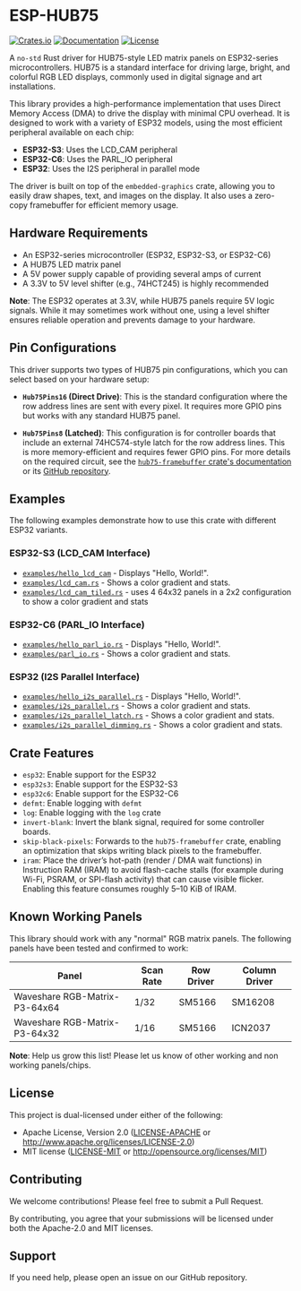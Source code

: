 # ESP-HUB75

[![Crates.io](https://img.shields.io/crates/v/esp-hub75.svg)](https://crates.io/crates/esp-hub75)
[![Documentation](https://docs.rs/esp-hub75/badge.svg)](https://docs.rs/esp-hub75)
[![License](https://img.shields.io/badge/license-MIT%2FApache--2.0-blue.svg)](README.md)

A `no-std` Rust driver for HUB75-style LED matrix panels on ESP32-series
microcontrollers. HUB75 is a standard interface for driving large, bright,
and colorful RGB LED displays, commonly used in digital signage and art
installations.

This library provides a high-performance implementation that uses Direct
Memory Access (DMA) to drive the display with minimal CPU overhead. It is
designed to work with a variety of ESP32 models, using the most efficient
peripheral available on each chip:

- **ESP32-S3**: Uses the LCD_CAM peripheral
- **ESP32-C6**: Uses the PARL_IO peripheral
- **ESP32**: Uses the I2S peripheral in parallel mode

The driver is built on top of the `embedded-graphics` crate, allowing you to
easily draw shapes, text, and images on the display. It also uses a zero-copy
framebuffer for efficient memory usage.

## Hardware Requirements

- An ESP32-series microcontroller (ESP32, ESP32-S3, or ESP32-C6)
- A HUB75 LED matrix panel
- A 5V power supply capable of providing several amps of current
- A 3.3V to 5V level shifter (e.g., 74HCT245) is highly recommended

**Note**: The ESP32 operates at 3.3V, while HUB75 panels require 5V logic
signals. While it may sometimes work without one, using a level shifter
ensures reliable operation and prevents damage to your hardware.

## Pin Configurations

This driver supports two types of HUB75 pin configurations, which you can
select based on your hardware setup:

- **`Hub75Pins16` (Direct Drive)**: This is the standard configuration where
  the row address lines are sent with every pixel. It requires more GPIO
  pins but works with any standard HUB75 panel.

- **`Hub75Pins8` (Latched)**: This configuration is for controller boards that
  include an external 74HC574-style latch for the row address lines. This is
  more memory-efficient and requires fewer GPIO pins. For more details on the
  required circuit, see the [`hub75-framebuffer` crate's documentation](https://crates.io/crates/hub75-framebuffer)
  or its [GitHub repository](https://github.com/liebman/hub75-framebuffer).

## Examples

The following examples demonstrate how to use this crate with different ESP32
variants.

### ESP32-S3 (LCD_CAM Interface)

- [`examples/hello_lcd_cam`](examples/hello_lcd_cam.rs) - Displays "Hello, World!".
- [`examples/lcd_cam.rs`](examples/lcd_cam.rs) - Shows a color gradient and stats.
- [`examples/lcd_cam_tiled.rs`](examples/lcd_cam_tiled.rs) - uses 4 64x32 panels
  in a 2x2 configuration to show a color gradient and stats

### ESP32-C6 (PARL_IO Interface)

- [`examples/hello_parl_io.rs`](examples/hello_parl_io.rs) - Displays "Hello, World!".
- [`examples/parl_io.rs`](examples/parl_io.rs) - Shows a color gradient and stats.

### ESP32 (I2S Parallel Interface)

- [`examples/hello_i2s_parallel.rs`](examples/hello_i2s_parallel.rs) - Displays
  "Hello, World!".
- [`examples/i2s_parallel.rs`](examples/i2s_parallel.rs) - Shows a color gradient
  and stats.
- [`examples/i2s_parallel_latch.rs`](examples/i2s_parallel_latch.rs) - Shows a
  color gradient and stats.
- [`examples/i2s_parallel_dimming.rs`](examples/i2s_parallel_dimming.rs) - Shows
  a color gradient and stats.

## Crate Features

- `esp32`: Enable support for the ESP32
- `esp32s3`: Enable support for the ESP32-S3
- `esp32c6`: Enable support for the ESP32-C6
- `defmt`: Enable logging with `defmt`
- `log`: Enable logging with the `log` crate
- `invert-blank`: Invert the blank signal, required for some controller boards.
- `skip-black-pixels`: Forwards to the `hub75-framebuffer` crate, enabling an
  optimization that skips writing black pixels to the framebuffer.
- `iram`: Place the driver’s hot-path (render / DMA wait functions) in
  Instruction RAM (IRAM) to avoid flash-cache stalls (for example during
  Wi-Fi, PSRAM, or SPI-flash activity) that can cause visible flicker.
  Enabling this feature consumes roughly 5–10 KiB of IRAM.

##  Known Working Panels

This library should work with any "normal" RGB matrix panels. The following panels have been
tested and confirmed to work:

| Panel | Scan Rate | Row Driver | Column Driver |
|-------|-----------|------------|---------------|
| Waveshare RGB-Matrix-P3-64x64 | 1/32 | SM5166 | SM16208 |
| Waveshare RGB-Matrix-P3-64x32 | 1/16 | SM5166 | ICN2037 |

**Note**: Help us grow this list! Please let us know of other working and non working panels/chips.

## License

This project is dual-licensed under either of the following:

- Apache License, Version 2.0 ([LICENSE-APACHE](LICENSE-APACHE) or
  <http://www.apache.org/licenses/LICENSE-2.0>)
- MIT license ([LICENSE-MIT](LICENSE-MIT) or <http://opensource.org/licenses/MIT>)

## Contributing

We welcome contributions! Please feel free to submit a Pull Request.

By contributing, you agree that your submissions will be licensed under both
the Apache-2.0 and MIT licenses.

## Support

If you need help, please open an issue on our GitHub repository.
